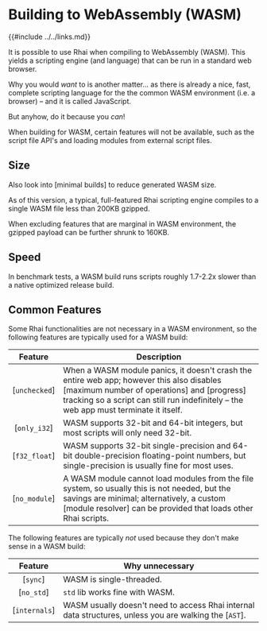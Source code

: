 Building to WebAssembly (WASM)
=============================

{{#include ../../links.md}}

It is possible to use Rhai when compiling to WebAssembly (WASM).
This yields a scripting engine (and language) that can be run in a standard web browser.

Why you would _want_ to is another matter... as there is already a nice, fast, complete scripting language
for the the common WASM environment (i.e. a browser) &ndash; and it is called JavaScript.

But anyhow, do it because you _can_!

When building for WASM, certain features will not be available,
such as the script file API's and loading modules from external script files.


Size
----

Also look into [minimal builds] to reduce generated WASM size.

As of this version, a typical, full-featured Rhai scripting engine compiles to a single WASM file
less than 200KB gzipped.

When excluding features that are marginal in WASM environment, the gzipped payload can be
further shrunk to 160KB.


Speed
-----

In benchmark tests, a WASM build runs scripts roughly 1.7-2.2x slower than a native optimized release build.


Common Features
---------------

Some Rhai functionalities are not necessary in a WASM environment, so the following features
are typically used for a WASM build:

|    Feature    | Description                                                                                                                                                                                                                            |
| :-----------: | -------------------------------------------------------------------------------------------------------------------------------------------------------------------------------------------------------------------------------------- |
| [`unchecked`] | When a WASM module panics, it doesn't crash the entire web app; however this also disables [maximum number of operations] and [progress] tracking so a script can still run indefinitely &ndash; the web app must terminate it itself. |
| [`only_i32`]  | WASM supports 32-bit and 64-bit integers, but most scripts will only need 32-bit.                                                                                                                                                      |
| [`f32_float`] | WASM supports 32-bit single-precision and 64-bit double-precision floating-point numbers, but single-precision is usually fine for most uses.                                                                                          |
| [`no_module`] | A WASM module cannot load modules from the file system, so usually this is not needed, but the savings are minimal; alternatively, a custom [module resolver] can be provided that loads other Rhai scripts.                           |

The following features are typically _not_ used because they don't make sense in a WASM build:

|    Feature    | Why unnecessary                                                                                        |
| :-----------: | ------------------------------------------------------------------------------------------------------ |
|   [`sync`]    | WASM is single-threaded.                                                                               |
|  [`no_std`]   | `std` lib works fine with WASM.                                                                        |
| [`internals`] | WASM usually doesn't need to access Rhai internal data structures, unless you are walking the [`AST`]. |

